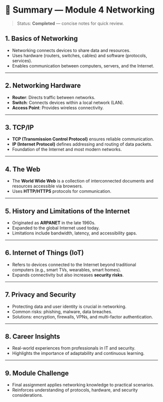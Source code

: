 # 📑 Summary — Module 4 Networking

> Status: **Completed** — concise notes for quick review.


## 1. Basics of Networking
- Networking connects devices to share data and resources.  
- Uses hardware (routers, switches, cables) and software (protocols, services).  
- Enables communication between computers, servers, and the Internet.  

---

## 2. Networking Hardware
- **Router**: Directs traffic between networks.  
- **Switch**: Connects devices within a local network (LAN).  
- **Access Point**: Provides wireless connectivity.  

---

## 3. TCP/IP
- **TCP (Transmission Control Protocol)** ensures reliable communication.  
- **IP (Internet Protocol)** defines addressing and routing of data packets.  
- Foundation of the Internet and most modern networks.  

---

## 4. The Web
- The **World Wide Web** is a collection of interconnected documents and resources accessible via browsers.  
- Uses **HTTP/HTTPS** protocols for communication.  

---

## 5. History and Limitations of the Internet
- Originated as **ARPANET** in the late 1960s.  
- Expanded to the global Internet used today.  
- Limitations include bandwidth, latency, and accessibility gaps.  

---

## 6. Internet of Things (IoT)
- Refers to devices connected to the Internet beyond traditional computers (e.g., smart TVs, wearables, smart homes).  
- Expands connectivity but also increases **security risks**.  

---

## 7. Privacy and Security
- Protecting data and user identity is crucial in networking.  
- Common risks: phishing, malware, data breaches.  
- Solutions: encryption, firewalls, VPNs, and multi-factor authentication.  

---

## 8. Career Insights
- Real-world experiences from professionals in IT and security.  
- Highlights the importance of adaptability and continuous learning.  

---

## 9. Module Challenge
- Final assignment applies networking knowledge to practical scenarios.  
- Reinforces understanding of protocols, hardware, and security considerations.  

